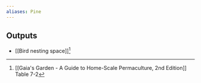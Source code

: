 ```yaml
---
aliases: Pine
---
```

## Outputs
- [[Bird nesting space]][^1]

[^1]: [[Gaia's Garden - A Guide to Home-Scale Permaculture, 2nd Edition]] Table 7-2